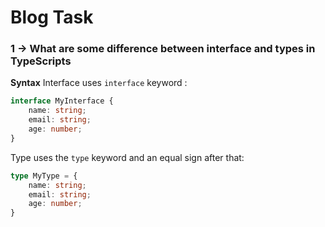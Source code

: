 # Blog Task

### 1 -> What are some difference between interface and types in TypeScripts

**Syntax**
Interface uses `interface` keyword :

```ts
interface MyInterface {
    name: string;
    email: string;
    age: number;
}
```

Type uses the `type` keyword and an equal sign after that:

```ts
type MyType = {
    name: string;
    email: string;
    age: number;
}
```



